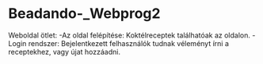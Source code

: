 # Beadando-_Webprog2

Weboldal ötlet:
  -Az oldal felépítése: Koktélreceptek találhatóak az oldalon.
  -Login rendszer: Bejelentkezett felhasználók tudnak véleményt írni a receptekhez, vagy újat hozzáadni.
